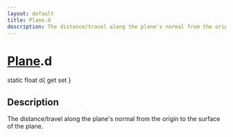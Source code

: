 ```yaml
---
layout: default
title: Plane.d
description: The distance/travel along the plane's normal from the origin to the surface of the plane.
---
```

# [Plane]({{site.url}}/Pages/Reference/Plane.html).d

<div class='signature' markdown='1'>
static float d{ get set }
</div>

## Description
The distance/travel along the plane's normal from the
origin to the surface of the plane.

